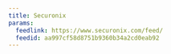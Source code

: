 ```yaml
---
title: Securonix
params:
  feedlink: https://www.securonix.com/feed/
  feedid: aa997cf58d8751b9360b34a2cd0eab92
---
```

